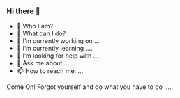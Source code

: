 ### Hi there 👋

<!--
**dean16930/dean16930** is a ✨ _special_ ✨ repository because its `README.md` (this file) appears on your GitHub profile.

Here are some ideas to get you started:
- 
- 🔭 I’m currently working on ...
- 🌱 I’m currently learning ...
- 👯 I’m looking to collaborate on ...
- 🤔 I’m looking for help with ...
- 💬 Ask me about ...
- 📫 How to reach me: ...
- 😄 Pronouns: ...
- ⚡ Fun fact: ...
-->
- 👀 Who I am?
- 🙊 What can I do?
- 🔭 I’m currently working on ...
- 🌱 I’m currently learning ....
- 🤔 I’m looking for help with ...
- 💬 Ask me about ...
- 📫 How to reach me: ...

Come On! Forgot yourself and do what you have to do .....

